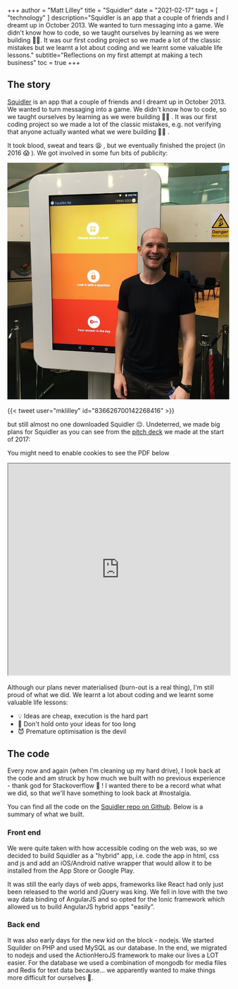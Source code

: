 +++
author = "Matt Lilley"
title = "Squidler"
date = "2021-02-17"
tags = [
    "technology"
]
description="Squidler is an app that a couple of friends and I dreamt up in October 2013. We wanted to turn messaging into a game. We didn't know how to code, so we taught ourselves by learning as we were building 👨‍💻. It was our first coding project so we made a lot of the classic mistakes but we learnt a lot about coding and we learnt some valuable life lessons."
subtitle="Reflections on my first attempt at making a tech business"
toc = true
+++

## The story

[Squidler](https://web.archive.org/web/20201229152017if_/http://squidler.com/) is an app that a couple of friends and I dreamt up in October 2013. We wanted to turn messaging into a game. We didn't know how to code, so we taught ourselves by learning as we were building 👨‍💻 . It was our first coding project so we made a lot of the classic mistakes, e.g. not verifying that anyone actually wanted what we were building 🤦‍♂️ .

It took blood, sweat and tears 😫 , but we eventually finished the project (in 2016 😱 ). We got involved in some fun bits of publicity:

![Matt Lilley demonstrating squidler](squidler-itab.jpg "Squidler demonstration at Lambeth Academy careers fair 23/02/2017")

{{< tweet user="mklilley" id="836626700142268416" >}}

but still almost no one downloaded Squidler 😔. Undeterred, we made big plans for Squidler as you can see from the [pitch deck](https://drive.google.com/file/d/0B61TfSXkBtmtVnpISmF5eF9keFE/view?resourcekey=0-VfwJQnTEUobQAoUnrngsXw) we made at the start of 2017:

<span class="caption">You might need to enable cookies to see the PDF below</span>
<iframe src="https://drive.google.com/file/d/0B61TfSXkBtmtVnpISmF5eF9keFE/preview" width="100%" height="480" allow="autoplay"></iframe>


Although our plans never materialised (burn-out is a real thing), I'm still proud of what we did. We learnt a lot about coding and we learnt some valuable life lessons:

- 💡 Ideas are cheap, execution is the hard part
- 🙊 Don't hold onto your ideas for too long
- 😈 Premature optimisation is the devil



## The code

Every now and again (when I'm cleaning up my hard drive), I look back at the code and am struck by how much we built with no previous experience - thank god for Stackoverflow 🤣 ! I wanted there to be a record what what we did, so that we'll have something to look back at #nostalgia.

You can find all the code on the [Squidler repo on Github](https://github.com/mklilley/squidler/). Below is a summary of what we built.

### Front end

We were quite taken with how accessible coding on the web was, so we decided to build Squidler as a "hybrid" app, i.e. code the app in html, css and js and add an iOS/Android native wrapper that would allow it to be installed from the App Store or Google Play.

It was still the early days of web apps, frameworks like React had only just been released to the world and jQuery was king. We fell in love with the two way data binding of AngularJS and so opted for the Ionic framework which allowed us to build AngularJS hybrid apps "easily".

### Back end

It was also early days for the new kid on the block - nodejs. We started Squilder on PHP and used MySQL as our database. In the end, we migrated to nodejs and used the ActionHeroJS framework to make our lives a LOT easier. For the database we used a combination of mongodb for media files and Redis for text data because... we apparently wanted to make things more difficult for ourselves 🤣.

